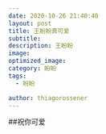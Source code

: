 ```yaml
---
date: 2020-10-26 21:40:40
layout: post
title: 王盼盼真可爱
subtitle:
description: 王盼盼
image:
optimized_image:
category: 盼盼
tags:
  - 盼盼

author: thiagorossener
---
```

##祝你可爱
